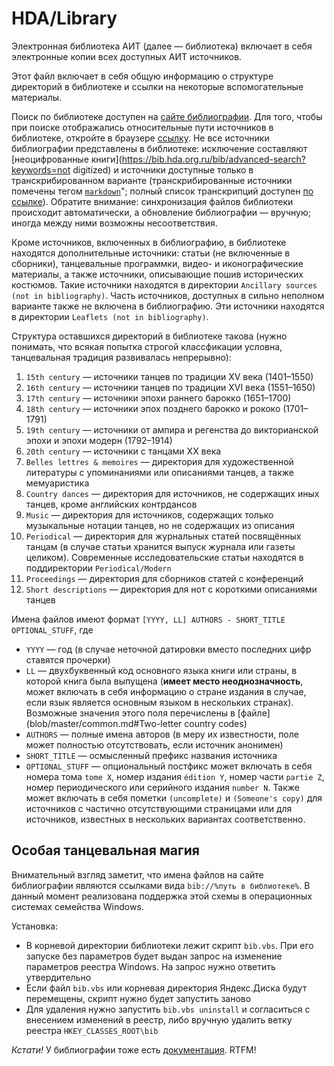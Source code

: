# HDA/Library

Электронная библиотека АИТ (далее — библиотека) включает в себя электронные копии всех доступных АИТ источников.

Этот файл включает в себя общую информацию о структуре директорий в библиотеке и ссылки на некоторые вспомогательные материалы.

Поиск по библиотеке доступен на [сайте библиографии](https://bib.hda.org.ru/bib). Для того, чтобы при поиске отображались относительные пути источников в библиотеке, откройте в браузере [ссылку](https://bib.hda.org.ru/bib/secret-cookie). Не все источники библиографии представлены в библиотеке: исключение составляют [неоцифрованные книги](https://bib.hda.org.ru/bib/advanced-search?keywords=not digitized) и источники доступные только в транскрибированном варианте (транскрибированные источники помечены тегом [`markdown`](https://bib.hda.org.ru/bib/advanced-search?keywords=markdown)"; полный список транскрипций доступен [по ссылке](https://github.com/georgthegreat/dancebooks-bibtex/wiki/Transcriptions)). Обратите внимание: синхронизация файлов библиотеки происходит автоматически, а обновление библиографии — вручную; иногда между ними возможны несоответствия.

Кроме источников, включенных в библиографию, в библиотеке находятся дополнительные источники: статьи (не включенные в сборники), танцевальные программки, видео- и иконографические материалы, а также источники, описывающие пошив исторических костюмов. Такие источники находятся в директории `Ancillary sources (not in bibliography)`. Часть источников, доступных в сильно неполном варианте также не включена в библиографию. Эти источники находятся в директории `Leaflets (not in bibliography)`.

Структура оставшихся директорий в библиотеке такова (нужно понимать, что всякая попытка строгой классфикации условна, танцевальная традиция развивалась непрерывно):

01. `15th century` —  источники танцев по традиции XV века (1401–1550)
02. `16th century` — источники танцев по традиции XVI века (1551–1650)
03. `17th century` — источники эпохи раннего барокко (1651–1700)
04. `18th century` — источники эпох позднего барокко и рококо (1701–1791)
05. `19th century` — источники от ампира и регенства до викторианской эпохи и эпохи модерн (1792–1914)
06. `20th century` — источники с танцами XX века
07. `Belles lettres & memoires` — директория для художественной литературы с упоминаниями или описаниями танцев, а также мемуаристика
08. `Country dances` — директория для источников, не содержащих иных танцев, кроме английских контрдансов
09. `Music` — директория для источников, содержащих только музыкальные нотации танцев, но не содержащих из описания
10. `Periodical` — директория для журнальных статей посвящённых танцам (в случае статьи хранится выпуск журнала или газеты целиком). Современные исследовательские статьи находятся в поддиректории `Periodical/Modern`
11. `Proceedings` — директория для сборников статей с конференций
12. `Short descriptions` — директория для нот с короткими описаниями танцев

Имена файлов имеют формат `[YYYY, LL] AUTHORS - SHORT_TITLE OPTIONAL_STUFF`, где

* `YYYY` — год (в случае неточной датировки вместо последних цифр ставятся прочерки)
* `LL` — двухбуквенный код основного языка книги или страны, в которой книга была выпущена (**имеет место неоднозначность**, может включать в себя информацию о стране издания в случае, если язык является основным языком в нескольких странах). Возможные значения этого поля перечислены в [файле](blob/master/common.md#Two-letter country codes)
* `AUTHORS` — полные имена авторов (в меру их известности, поле может полностью отсутствовать, если источник анонимен)
* `SHORT_TITLE` — осмысленный префикс названия источника
* `OPTIONAL_STUFF` — опциональный постфикс может включать в себя номера тома `tome X`, номер издания `édition Y`, номер части `partie Z`, номер периодического или серийного издания `number N`. Также может включать в себя пометки `(uncomplete)` и `(Someone's copy)` для источников с частично отсутствующими страницами или для источников, известных в нескольких вариантах соответственно.

## Особая танцевальная магия

Внимательный взгляд заметит, что имена файлов на сайте библиографии являются ссылками вида `bib://%путь в библиотеке%`. В данный момент реализована поддержка этой схемы в операционных системах семейства Windows.

Установка:
* В корневой директории библиотеки лежит скрипт `bib.vbs`. При его запуске без параметров будет выдан запрос на изменение параметров реестра Windows. На запрос нужно ответить утвердительно
* Если файл `bib.vbs` или корневая директория Яндекс.Диска будут перемещены, скрипт нужно будет запустить заново
* Для удаления нужно запустить `bib.vbs uninstall` и согласиться с внесением изменений в реестр, либо вручную удалить ветку реестра `HKEY_CLASSES_ROOT\bib`

*Кстати!* У библиографии тоже есть [документация](https://github.com/georgthegreat/dancebooks-bibtex/blob/master/README.md). RTFM!
